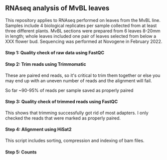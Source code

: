 ##  RNAseq analysis of MvBL leaves
This repository applies to RNAseq performed on leaves from the MvBL line. Samples include 4 biological replicates per sample collected from at least three different plants. MvBL sections were prepared from 6 leaves 8-20mm in length; whole leaves included one pair of leaves selected from below a XXX flower bud. Sequencing was performed at Novogene in February 2022. 

#### Step 1: Quality check of raw data using FastQC

#### Step 2: Trim reads using Trimmomatic
  
  These are paired end reads, so it's critical to trim them together or else you may end up with an uneven number of reads and the alignment will fail.
 
 So far ~90-95% of reads per sample saved as properly paired
  
#### Step 3: Quality check of trimmed reads using FastQC
  This shows that trimming successfully got rid of most adapters. I only checked the reads that were marked as properly paired.

#### Step 4: Alignment using HiSat2
  This script includes sorting, compression and indexing of bam files.
  
#### Step 5: Counts
